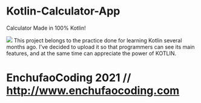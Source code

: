 # Kotlin-Calculator-App
 Calculator Made in 100% Kotlin!
 
 
![](https://drive.google.com/drive/u/4/folders/11-4LIDfczCPqQ-Q1yNTi1pvcdmibgwAy.png)
This project belongs to the practice done for learning Kotlin several months ago.
I've decided to upload it so that programmers can see its main features, and at the same time can appreciate the power of KOTLIN.

# EnchufaoCoding 2021 // http://www.enchufaocoding.com
